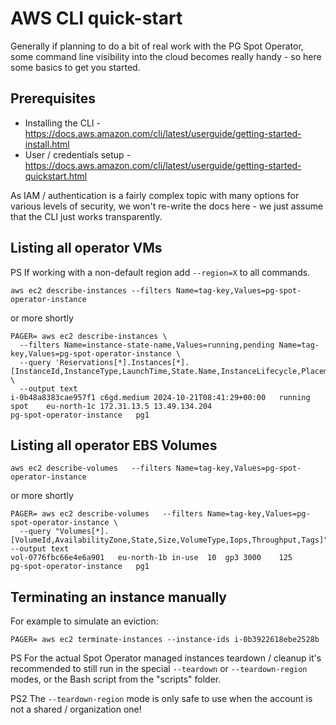 # AWS CLI quick-start

Generally if planning to do a bit of real work with the PG Spot Operator, some command line visibility into the cloud becomes
really handy - so here some basics to get you started.

## Prerequisites

* Installing the CLI - https://docs.aws.amazon.com/cli/latest/userguide/getting-started-install.html
* User / credentials setup - https://docs.aws.amazon.com/cli/latest/userguide/getting-started-quickstart.html

As IAM / authentication is a fairly complex topic with many options for various levels of security, we won't re-write the
docs here - we just assume that the CLI just works transparently.

## Listing all operator VMs

PS If working with a non-default region add `--region=X` to all commands.

```commandline
aws ec2 describe-instances --filters Name=tag-key,Values=pg-spot-operator-instance
```
or more shortly
```commandline
PAGER= aws ec2 describe-instances \
  --filters Name=instance-state-name,Values=running,pending Name=tag-key,Values=pg-spot-operator-instance \
  --query 'Reservations[*].Instances[*].[InstanceId,InstanceType,LaunchTime,State.Name,InstanceLifecycle,Placement.AvailabilityZone,PrivateIpAddress,PublicIpAddress,Tags]' \
  --output text
i-0b48a8383cae957f1	c6gd.medium	2024-10-21T08:41:29+00:00	running	spot	eu-north-1c	172.31.13.5	13.49.134.204
pg-spot-operator-instance	pg1
```

## Listing all operator EBS Volumes

```commandline
aws ec2 describe-volumes   --filters Name=tag-key,Values=pg-spot-operator-instance
```
or more shortly
```commandline
PAGER= aws ec2 describe-volumes   --filters Name=tag-key,Values=pg-spot-operator-instance \
  --query "Volumes[*].[VolumeId,AvailabilityZone,State,Size,VolumeType,Iops,Throughput,Tags]" --output text
vol-0776fbc66e4e6a901	eu-north-1b	in-use	10	gp3	3000	125
pg-spot-operator-instance	pg1
```

## Terminating an instance manually

For example to simulate an eviction:

```commandline
PAGER= aws ec2 terminate-instances --instance-ids i-0b3922618ebe2528b
```

PS For the actual Spot Operator managed instances teardown / cleanup it's recommended to still run in the special
`--teardown` or `--teardown-region` modes, or the Bash script from the "scripts" folder.

PS2 The `--teardown-region` mode is only safe to use when the account is not a shared / organization one!

